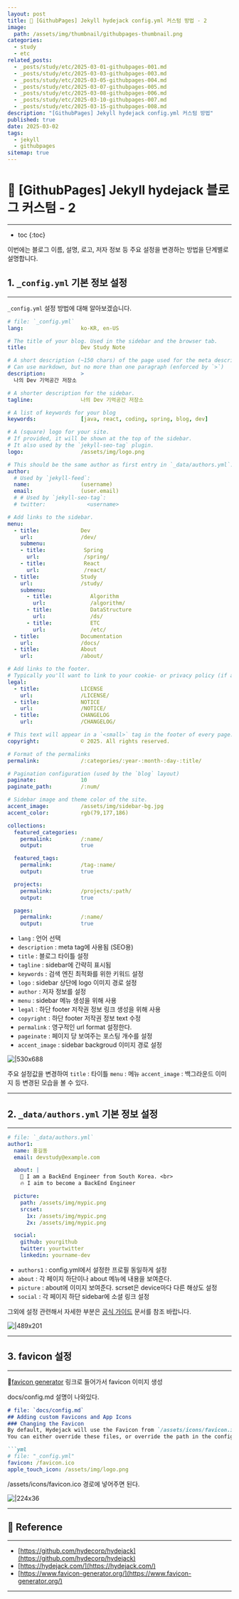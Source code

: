 ```yaml
---
layout: post
title: 📘 [GithubPages] Jekyll hydejack config.yml 커스텀 방법 - 2
image:
  path: /assets/img/thumbnail/githubpages-thumbnail.png
categories:
  - study
  - etc
related_posts:
  - _posts/study/etc/2025-03-01-githubpages-001.md
  - _posts/study/etc/2025-03-03-githubpages-003.md
  - _posts/study/etc/2025-03-05-githubpages-004.md
  - _posts/study/etc/2025-03-07-githubpages-005.md
  - _posts/study/etc/2025-03-08-githubpages-006.md
  - _posts/study/etc/2025-03-10-githubpages-007.md
  - _posts/study/etc/2025-03-15-githubpages-008.md
description: "[GithubPages] Jekyll hydejack config.yml 커스텀 방법"
published: true
date: 2025-03-02
tags:
  - jekyll
  - githubpages
sitemap: true
---
```


# 📘 [GithubPages] Jekyll hydejack 블로그 커스텀 - 2

---

* toc
{:toc}

이번에는 블로그 이름, 설명, 로고, 저자 정보 등 주요 설정을 변경하는 방법을 단계별로 설명합니다.

## 1. `_config.yml` 기본 정보 설정

---

`_config.yml` 설정 방법에 대해 알아보겠습니다.

```yml
# file: `_config.yml`
lang:                  ko-KR, en-US

# The title of your blog. Used in the sidebar and the browser tab.
title:                 Dev Study Note

# A short description (~150 chars) of the page used for the meta description tag.
# Can use markdown, but no more than one paragraph (enforced by `>`)
description:           >
  나의 Dev 기억공간 저장소

# A shorter description for the sidebar.
tagline:               나의 Dev 기억공간 저장소

# A list of keywords for your blog
keywords:              [java, react, coding, spring, blog, dev]

# A (square) logo for your site.
# If provided, it will be shown at the top of the sidebar.
# It also used by the `jekyll-seo-tag` plugin.
logo:                  /assets/img/logo.png

# This should be the same author as first entry in `_data/authors.yml`.
author:
  # Used by `jekyll-feed`:
  name:                (username)
  email:               (user.email)
  # # Used by `jekyll-seo-tag`:
  # twitter:             <username>

# Add links to the sidebar.
menu:
  - title:             Dev
    url:               /dev/
    submenu:
    - title:            Spring
      url:              /spring/
    - title:            React
      url:              /react/
  - title:             Study
    url:               /study/
    submenu:
      - title:            Algorithm
        url:              /algorithm/
      - title:            DataStructure
        url:              /ds/
      - title:            ETC
        url:              /etc/  
  - title:             Documentation
    url:               /docs/
  - title:             About
    url:               /about/

# Add links to the footer.
# Typically you'll want to link to your cookie- or privacy policy (if appliable), etc..
legal:
  - title:             LICENSE
    url:               /LICENSE/
  - title:             NOTICE
    url:               /NOTICE/
  - title:             CHANGELOG
    url:               /CHANGELOG/

# This text will appear in a `<small>` tag in the footer of every page.
copyright:             © 2025. All rights reserved.

# Format of the permalinks
permalink:             /:categories/:year-:month-:day-:title/

# Pagination configuration (used by the `blog` layout)
paginate:              10
paginate_path:         /:num/

# Sidebar image and theme color of the site.
accent_image:          /assets/img/sidebar-bg.jpg
accent_color:          rgb(79,177,186)

collections:
  featured_categories:
    permalink:         /:name/
    output:            true

  featured_tags:
    permalink:         /tag-:name/
    output:            true

  projects:
    permalink:         /projects/:path/
    output:            true

  pages:
    permalink:         /:name/
    output:            true
```

* `lang` : 언어 선택
* `description` : meta tag에 사용됨 (SEO용)
* `title` : 블로그 타이틀 설정
* `tagline` : sidebar에 간략히 표시됨
* `keywords` : 검색 엔진 최적화를 위한 키워드 설정
* `logo` : sidebar 상단에 logo 이미지 경로 설정
* `author` : 저자 정보를 설정
* `menu` : sidebar 메뉴 생성을 위해 사용
* `legal` : 하단 footer 저작권 정보 링크 생성을 위해 사용
* `copyright` : 하단 footer 저작권 정보 text 수정 
* `permalink` : 영구적인 url format 설정한다.
* `pageinate` : 페이지 당 보여주는 포스팅 개수를 설정
* `accent_image` : sidebar backgroud 이미지 경로 설정

![|530x688](https://i.imgur.com/JHIWDYr.png)


주요 설정값을 변경하여 `title` : 타이틀 `menu` : 메뉴 `accent_image` : 백그라운드 이미지  등 변경된 모습을 볼 수 있다.

---

## 2.  `_data/authors.yml` 기본 정보 설정

---

```yml
# file: `_data/authors.yml`
author1:
  name: 홍길동
  email: devstudy@example.com

  about: |
    🙋 I am a BackEnd Engineer from South Korea. <br>
    🔥 I aim to become a BackEnd Engineer

  picture:
    path: /assets/img/mypic.png
    srcset:
      1x: /assets/img/mypic.png
      2x: /assets/img/mypic.png

  social:
    github: yourgithub
    twitter: yourtwitter
    linkedin: yourname-dev
```

* `authors1` : config.yml에서 설정한 프로필 동일하게 설정
* `about` : 각 페이지 하단이나 about 메뉴에 내용을 보여준다.
* `picture` : about에 이미지 보여준다. scrset은 device마다 다른 해상도 설정
* `social` : 각 페이지 하단 sidebar에 소셜 링크 설정

그외에 설정 관련해서 자세한 부분은 [공식 가이드](https://hydejack.com/docs/config/) 문서를 참조 바랍니다.

![|489x201](https://i.imgur.com/EyeaiDT.png)

---

## 3. favicon 설정

---

🔗[favicon generator](https://www.favicon-generator.org/) 링크로 들어가서 favicon 이미지 생성

docs/config.md 설명이 나와있다.

```md
# file: `docs/config.md`
## Adding custom Favicons and App Icons
### Changing the Favicon
By default, Hydejack will use the Favicon from `/assets/icons/favicon.ico` and Apple Touch Icon from `/assets/icons/icon-192x192.png`.
You can either override these files, or override the path in the config file via `favicon` and `app_touch_icon` keys:

```yml
# file: "_config.yml"
favicon: /favicon.ico
apple_touch_icon: /assets/img/logo.png

```

/assets/icons/favicon.ico 경로에 넣어주면 된다.

![|224x36](https://i.imgur.com/rKxXeth.png)

---

## 📑 Reference

---

+ [https://github.com/hydecorp/hydejack](https://github.com/hydecorp/hydejack)
+ [https://hydejack.com/](https://hydejack.com/)
+ [https://www.favicon-generator.org/](https://www.favicon-generator.org/)

---